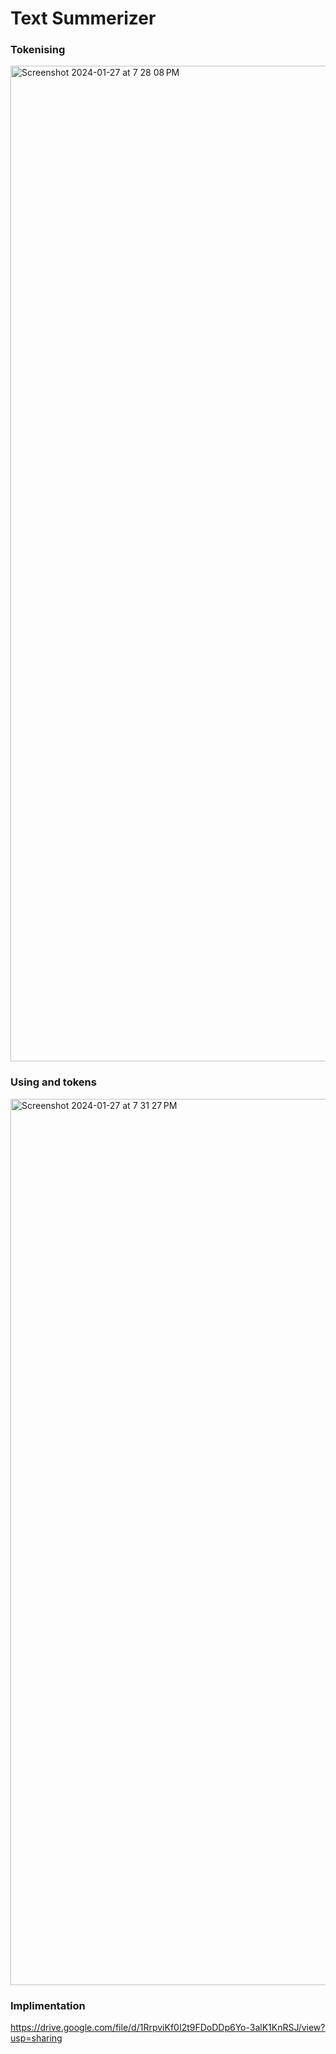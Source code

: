 # Text Summerizer

### Tokenising
<img width="1593" alt="Screenshot 2024-01-27 at 7 28 08 PM" src="https://github.com/AlgoRexx/NLP_projects/assets/146161841/9299a979-222a-4bbc-b65a-7e378ae3e36e">

### Using <SOS> and <EOS> tokens
<img width="1418" alt="Screenshot 2024-01-27 at 7 31 27 PM" src="https://github.com/AlgoRexx/NLP_projects/assets/146161841/ac3e7bae-c66c-420f-9fe6-dbd6e5c6f665">

### Implimentation
https://drive.google.com/file/d/1RrpviKf0I2t9FDoDDp6Yo-3alK1KnRSJ/view?usp=sharing
